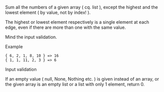 Sum all the numbers of a given array ( cq. list ), except the highest and the lowest element ( by value, not by index! ).

The highest or lowest element respectively is a single element at each edge, even if there are more than one with the same value.

Mind the input validation.

Example
````
{ 6, 2, 1, 8, 10 } => 16
{ 1, 1, 11, 2, 3 } => 6
````
Input validation

If an empty value ( null, None, Nothing etc. ) is given instead of an array, or the given array is an empty list or a list with only 1 element, return 0.
